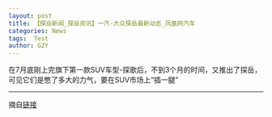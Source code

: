 ```yaml
---
layout: post
title: 【探岳新闻_探岳资讯】一汽-大众探岳最新动态_凤凰网汽车
categories: News
tags:  Test
author: GZY
---
```


在7月底刚上完旗下第一款SUV车型-探歌后，不到3个月的时间，又推出了探岳，可见它们是憋了多大的力气，要在SUV市场上“插一腿”

*****

摘自[链接](https://car.auto.ifeng.com/series/11079/news/)